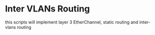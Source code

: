 # **Inter VLANs Routing** #

this scripts will implement layer 3 EtherChannel, static routing and inter-vlans routing

